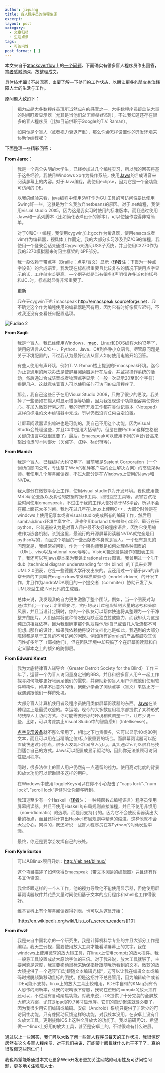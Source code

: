 ```yaml
---
author: jiguang
title: 盲人程序员的编程生涯
excerpt:
layout: post
category:
  - 文章归档
  - 生活点滴
tags:
  - 可访问性
post_format: [ ]
---
```

本文来自于[Stackoverflow][1]上的[一个问题][2]，下面确实有很多盲人程序员作出回答，[笔者][3]感触颇深，故整理成文。

具体技术细节不必深究，主要了解一下他们的工作状态，以期让更多的朋友关注残障人士的生活与工作。

原问题大致如下：

> 视力应是大多数程序员理所当然应有的感官之一，大多数程序员都会花大量的时间盯着显示器（尤其是当他们*处于巅峰状态*时），不过我知道还存在很多的盲人程序员（比如目前供职于Google的T.V. Raman）。
> 
> 如果你是个盲人（或者视力衰退严重），那么你会怎样设置你的开发环境来协助你编程呢？

下面整理一些精彩回答：

**From Jared：**

> 我是一个完全失明的大学生，已经参加过几个编程实习，所以我的回答将基于这些经验。我使用Windows xp作为操作系统，使用[Jaws][4]的合成语音来阅读屏幕上的内容。对于Java编程，我使用eclipse，因为它是一个全功能可访问的IDE。
> 
> 以我的经验来看，java编程中使用SWT作为GUI工具的可访问性要比使用Swing好一些，这就是为什么我放弃netbeans的原因。对于.net编程，我使用visual studio 2005，因为这是我实习时使用的标准版本，而且通过使用Jaws和一系列脚本（比如简化表单设计的脚本），可以使操作变得非常简单。
> 
> 对于C和C++编程，我使用cygwin加上gcc作为编译器，使用emacs或者vim作为编辑器，视具体工作而定。我的大部分实习涉及到Z/OS的编程，我使用一个登录会话来通过Cygwin来访问USS子系统，并且使用C3270作为我的3270模拟器来访问主框架的ISPF部分。
> 
> 我一般依赖于带点字（Braille：点字/盲文）显示（[译者][5]注：下图为一种点字设备）的合成语音。我发现在标点很重要且比较复杂的情况下使用点字显示的话，工作效率会更高。一个例子就是当有很多if声明很许多嵌套的括号和JCL时，标点就显得非常重要了。
> 
> **更新**
> 
> 我在玩cygwin下的Emacspeak <http://emacspeak.sourceforge.net>，我不确定这个作为编程使用的编辑器是否有用，因为它有时好像反应迟钝，不过我还没有查看任何配置选项。 

![Fudiao 2][6]

**From Saqib**

> 我是个盲人，我已经使用Windows、[mac][7]、Linux和DOS编程大约13年了，使用的语言从C/C++、Python、Java、C#到各种小众语言。尽管原问题是关于环境配置的，不过我认为最好应该从盲人如何使用电脑开始回答。
> 
> 有些人使用有声环境，例如T. V. Raman楼上提到的Emacspeak环境。迄今为止更通用的解决办法是使屏幕阅读器运行在后台，并监视操作系统的活动，然后通过合成语音或者物理点字显示（一般一次显示20至80个字符）提醒用户。这就意味着盲人可以使用任何可访问的应用程序了。
> 
> 那么，我自己这些日子在用Visual Studio 2008，只做了很少的更改。我关掉了一些诸如在输入时显示错误等功能，因为我发现这个功能很容易使你分心。在加入微软行列之前，我的所有开发工作都在类似记事本（Notepad）这样的标准的文本编辑器中完成，所以仍然没有任何自定设置。
> 
> 让屏幕阅读器读出缩进也是可能的，我自己不用这个功能，因为Visual Studio会处理这些，并且C#中是用大括号的。但是在像Python这样空格很关键的语言中就很重要了。最后，Emacspeak可以使用不同的声音/音高来指出语法的不同部分（关键字、注释、标识符等）。 

**From Manish**

> 我是个盲人，已经编程大约12年了。目前我是Sapient Corporation（一个剑桥的顾问公司，专注基于Web的和胖客户端的企业解决方案）的高级架构师。我使用几个屏幕阅读器，不过大部分是在Windows上使用的Jaws和NVDA。
> 
> 我大部分在微软平台上工作，使用visual studio作为开发环境。我也使用像MS Sql企业版以及其他的数据库操作工具、网络监控工具等。我曾尝试花些时间使用emacspeak，不过由于我的工作大部分基于MS平台，所以不会在那上面花太多时间。我也花过几年在Linux上使用C++，大部分时候是在windows上使用记事本或者visual studio完成所有的编码工作，然后用samba与linux环境共享文件。我也使用borland C来做些小实验。最近在玩python，它普遍被认为是对盲人用户最不友好的程序语言，因为它使用缩进作为嵌套机制。说到这里，最流行的开源屏幕阅读器NVDA就完全是用python写的，而且这个项目的一些贡献者本身就是盲人。一个很有意思的问题就是，我经常被问到，作为一个架构师我是如何处理各种图表的（UML、viso以及rational rose等等）。Visio可能是最易操作的图表工具了，我还可以写jaws脚本来为我读出rational rose图表。我曾用过一个叫T-dub（technical diagram understanding for the blind）的工具来处理UML 2.0图表，它是一些德国大学开发出来的。我还用过一个基于java的非常丑陋的工具叫做magic draw来处理模型驱动（model-driven）的开发工作，并且作为androMDA项目的一个提交者（commiter）协助开发了从UML模型生成.Net代码的生成器。
> 
> 总体来说，我发现我的自力更生激励了整个团队。例如，当一个图表对沟通/文档化一个设计非常重要时，实际的设计过程牵扯到大量的思考和头脑风暴，并且当设计定稿时，你的一个队友可以帮你快速将其整理为一个干净整齐的图片。人们通常将这种情况视为缺乏独立性或能力，而我却认为这是纯正的相互依存，因为我很确定那个队友靠他/她自己或着几人轮流都不可能想出那样的设计，如果我依赖他将设计文档化也是如此。我遇到的大部分障碍都是基于工具的不可访问的问题。例如所有的orale的产品都鼓吹其访问性好多年了（鄙视他们），但在团队环境中却只搞了个在屏幕阅读器和自定义脚本之上的额外的防御层。 

**From Edward Kmett**

> 我为大底特律盲人辅导会（Greater Detroit Society for the Blind）工作三年了，运营一个为盲人访问量身定制的BBS，并且和很多盲人用户一起工作探寻如何能够更好地满足他们的需求，并帮助新的盲人用户训练他们使用软件和硬件。如果不出意外的话，我至少学会了阅读点字（盲文）来防止万一我遇到跟他们一样的处境。
> 
> 大部分盲人计算机使用者及程序员使用类似屏幕阅读器的东西。[Jaws][8]在某种程度上是最受欢迎的。幸运地，现今的大多数应用程序都提供了某种形式的残障人士访问方式。你可能需要将你的环境稍微调整一下，让它少说一些，比如，可以考虑禁止Visual Studio中的智能感知（Intellisense）。
> 
> [点字显示设备][9]就不那么常用了，相比之下也贵很多，它可以显示40或80列文本，而且可以用在当精确定位/标点很重要的场合。而屏幕阅读器可以配置成快速读出标点，很多人发现它容易令人分心，其实通过它可以很容易找到适合自己的方式。Jaws可以配置成显示驱动的，因此你无法兼顾可访问性应用程序。
> 
> 同时，很多法律上的盲人用户仍然有一点遗留的视力。使用高对比度的背景和放大功能可以帮助很多这样的用户。
> 
> 在Windows中使用ToggleKeys可以在你不小心敲击了”caps lock“、”num lock“、”scroll lock“等健时让你能够听到。
> 
> 我知道至少有一个Haskell（[译者][5]注：一种纯函数式编程语言）程序员使用屏幕阅读器，并且不使用Haskell的布局规则直接编程，并且不使用非惯用（non-idiomatic）的选项，而是用支持{;}的。因为它不会使阅读器读出大量的标点，而且还得计算出Haskell布局规则中精确的缩进，这样他就不会太过分心。同样的，我还听说一些盲人程序员在写Python的时候发些牢骚。
> 
> 最终，你还是要学会发挥自己的长处。 

**From Kyle Burton**

> 可以从Blinux项目开始：<http://leb.net/blinux/>
> 
> 这个项目描述了如何获得Emacspeak（带文本阅读的编辑器）并且还有许多其他资源。
> 
> 我曾经跟这样的一个人工作，他的视力导致他不能使用显示器，但他使用屏幕阅读器软件并花费大量时间使用基于文本的应用程序和shell也工作得很好。
> 
> 维基百科上有个屏幕阅读器得列表，也可以从这里开始：
> 
> [http://en.wikipedia.org/wiki/List\_of\_screen_readers][10] 

**From ifwzh**

> 我是来自中国北京的一个研究生，我是计算机科学专业的并且大部分工作是编程。我天生弱视，需要使用放大工具才能看清屏幕上的文字。我在windows上使用微软的放大镜工具，在linux上使用compiz的放大插件。我一般将工具设置成放大原始字体的三倍。对于我来说，放大工具就够了，主要问题是速度，我需要移动鼠标来确保指针跟随我所看到的文本，微软的放大镜提供了一个选项”自动跟随文本编辑光标“，这可以让我在编辑文本或编码时摆脱频繁移动鼠标的困扰。但是这招并不总是管用，因为编辑软件或者IDE可能不支持。linux上的放大工具比较难用。KDE中自带的KMag拥有令人恐怖的刷新率，让我的眼睛很不舒服，我现在使用的compiz的放大插件还可以，不过没有自动聚焦功能。对我来说，iOS提供了十分完美的全屏放大解决方案，尤其是ipad的9.7英寸显示屏。它们的自动聚焦就没必要了，因为我很少用它们编辑或编码。安卓（Android）系统只提供了非常少的可访问性功能，只有像摇动反馈这样的功能，对我根本没用。在安卓上没有什么放大工具，更别提像iOS上这种全屏放大的功能了。我以前研究Qt，希望做一个linux上好用的放大工具，甚至是安卓上的，不过很难有什么进展。 

通过以上一些回答，我们可以大致了解一些盲人程序员每天的工作状况，我很惊讶居然有这么多盲人程序员，对于我们来说，可能蒙上眼睛就什么也干不了了，真的很敬佩这些同仁们！

我也希望能够通过本文让更多Web开发者更加关注网站的可用性及可访问性问题，更多地关注残障人士。

 [1]: http://stackoverflow.com/
 [2]: http://stackoverflow.com/questions/118984/how-can-you-program-if-youre-blind
 [3]: http://www.44ux.com "笔者"
 [4]: http://freedomscientific.com/products/fs/jaws-product-page.asp
 [5]: http://www.44ux.com "译者"
 [6]: http://44ux.com/wp-content/uploads/2012/03/fudiao-2.jpg "fudiao-2.jpg"
 [7]: http://44ux.com/index.php/tag/mac/ "mac"
 [8]: http://www.freedomscientific.com/products/fs/jaws-product-page.asp
 [9]: http://en.wikipedia.org/wiki/Refreshable_Braille_display
 [10]: http://en.wikipedia.org/wiki/List_of_screen_readers